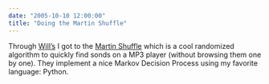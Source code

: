```yaml
---
date: "2005-10-10 12:00:00"
title: "Doing the Martin Shuffle"
---
```




Through [Will&rsquo;s](http://www.entish.org/wordpress/?p=233) I got to the [Martin Shuffle](http://www.norvig.com/ipod.html) which is a cool randomized algorithm to quickly find sonds on a MP3 player (without browsing them one by one). They implement a nice Markov Decision Process using my favorite language: Python.

